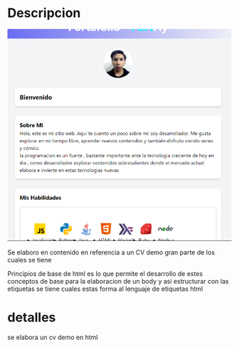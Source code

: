 <!-- Placeholder for basic profile presentation describing a basic CV in Markdown -->

# Descripcion 

<img src="res/activif.png" alt="Description of the image">

Se elaboro en contenido en referencia a un CV demo gran parte de los cuales se tiene  

Principios de base de html es lo que permite el desarrollo de estes conceptos de base para la elaboracion de un body 
y asi estructurar con las etiquetas se tiene cuales estas forma al lenguaje de etiquetas html 



# detalles
se elabora un cv demo en html 

